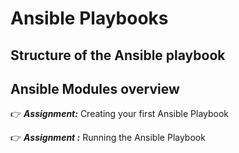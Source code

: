 # Ansible Playbooks

## Structure of the Ansible playbook

## Ansible Modules overview

👉 <b>*Assignment:</b>* Creating your first Ansible Playbook

👉 <b>*Assignment :</b>* Running the Ansible Playbook
    
    
